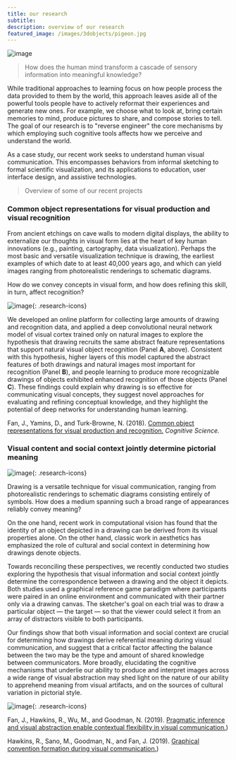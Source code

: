 ```yaml
---
title: our research 
subtitle: 
description: overview of our research
featured_image: /images/3dobjects/pigeon.jpg
---
```


![image]({{site.baseurl}}/images/bulawsky/black2.jpg)

> How does the human mind transform a cascade of sensory information into meaningful knowledge? 

While traditional approaches to learning focus on how people process the data provided to them by the world, this approach leaves aside all of the powerful tools people have to actively reformat their experiences and generate new ones. For example, we choose what to look at, bring certain memories to mind, produce pictures to share, and compose stories to tell. The goal of our research is to "reverse engineer" the core mechanisms by which employing such cognitive tools affects how we perceive and understand the world.

As a case study, our recent work seeks to understand human visual communication. This encompasses behaviors from informal sketching to formal scientific visualization, and its applications to education, user interface design, and assistive technologies.

> Overview of some of our recent projects

### Common object representations for visual production and visual recognition

From ancient etchings on cave walls to modern digital displays, the ability to externalize our thoughts in visual form lies at the heart of key human innovations (e.g., painting, cartography, data visualization). 
Perhaps the most basic and versatile visualization technique is drawing, the earliest examples of which date to at least 40,000 years ago, and which can yield images ranging from photorealistic renderings to schematic diagrams. 

How do we convey concepts in visual form, and how does refining this skill, in turn, affect recognition? 

![image]({{site.baseurl}}/images/research/model_features_learning.png){: .research-icons}

We developed an online platform for collecting large amounts of drawing and recognition data, and applied a deep convolutional neural network model of visual cortex trained only on natural images to explore the hypothesis that drawing recruits the same abstract feature representations that support natural visual object recognition (Panel **A**, above). 
Consistent with this hypothesis, higher layers of this model captured the abstract features of both drawings and natural images most important for recognition (Panel **B**), and people
learning to produce more recognizable drawings of objects exhibited enhanced recognition of
those objects (Panel **C**). 
These findings could explain why drawing is so effective for communicating visual
concepts, they suggest novel approaches for evaluating and refining conceptual knowledge, and
they highlight the potential of deep networks for understanding human learning.


Fan, J., Yamins, D., and Turk-Browne, N. (2018). [Common object representations for visual production and recognition.](https://cogtoolslab.github.io/pdf/fan_cs_2018.pdf) _Cognitive Science._ 

### Visual content and social context jointly determine pictorial meaning

![image]({{site.baseurl}}/images/research/sketch_gallery.png){: .research-icons}

Drawing is a versatile technique for visual communication, ranging from photorealistic renderings to schematic diagrams consisting entirely of symbols. How does a medium spanning such a broad range of appearances reliably convey meaning?

On the one hand, recent work in computational vision has found that the identity of an object depicted in a drawing can be derived from its visual properties alone. On the other hand, classic work in aesthetics has emphasized the role of cultural and social context in determining how drawings denote objects. 

Towards reconciling these perspectives, we recently conducted two studies exploring the hypothesis that visual information and social context jointly determine the correspondence between a drawing and the object it depicts. Both studies used a graphical reference game paradigm where participants were paired in an online environment and communicated with their partner only via a drawing canvas. The sketcher's goal on each trial was to draw a particular object — the target — so that the viewer could select it from an array of distractors visible to both participants. 

Our findings show that both visual information and social context are crucial for determining how drawings derive referential meaning during visual communication, and suggest that a critical factor affecting the balance between the two may be the type and amount of shared knowledge between communicators. More broadly, elucidating the cognitive mechanisms that underlie our ability to produce and interpret images across a wide range of visual abstraction may shed light on the nature of our ability to apprehend meaning from visual artifacts, and on the sources of cultural variation in pictorial style.

![image]({{site.baseurl}}/images/research/repeated_reference.png){: .research-icons}

Fan, J., Hawkins, R., Wu, M., and Goodman, N. (2019). [Pragmatic inference and visual abstraction enable contextual flexibility in visual communication.](https://cogtoolslab.github.io/pdf/fan_context_ms.pdf)) 

Hawkins, R., Sano, M., Goodman, N., and Fan, J. (2019). [Graphical convention formation during visual communication.](https://cogtoolslab.github.io/pdf/hawkinssano_cogsci_2019.pdf))


<!-- My empirical work explores how informal sketching in particular can open a wide window into how perception, action planning, and social cognition functionally interact in the brain, leading to a more unified understanding of how multiple neural systems are coordinated during complex, natural behaviors.

My computational work focuses on building algorithms that perform realistically complex tasks, such as real-time visual communication — also validated against detailed measurements of behavior and neural function.

In the long term, this approach aims to: (1) accelerate scientific progress by providing in silico substrates for investigating how large-scale brain systems are altered by development, learning, and disease; and (2) develop engineering applications, including more intuitive, interactive visualization tools for education and research, as well as assistive technologies for individuals with communication difficulties. -->


